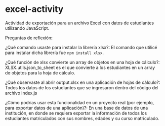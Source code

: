 # excel-activity
Actividad de exportación para un archivo Excel con datos de estudiantes utilizando JavaScript.

Preguntas de reflexión:

¿Qué comando usaste para instalar la librería xlsx?: El comando que utilicé para instalar dicha librería fue `npm install xlsx`.

¿Qué función de xlsx convierte un array de objetos en una hoja de cálculo?: XLSX.utils.json_to_sheet es el que convierte a los estudiantes en un array de objetos para la hoja de cálculo.

¿Qué observaste al abrir output.xlsx en una aplicación de hojas de cálculo?: Todos los datos de los estudiantes que se ingresaron dentro del código del archivo index.js

¿Cómo podrías usar esta funcionalidad en un proyecto real (por ejemplo, para exportar datos de una aplicación)?: En una base de datos de una institución, en donde se requiera exportar la información de todos los estudiantes matriculados con sus nombres, edades y su curso matriculado.
